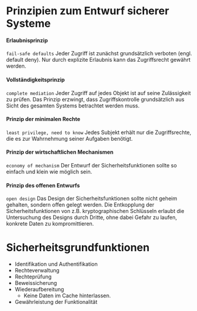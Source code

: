 # Prinzipien zum Entwurf sicherer Systeme
#### Erlaubnisprinzip
`fail-safe defaults`
Jeder Zugriff ist zunächst grundsätzlich verboten (engl. default deny). Nur durch explizite Erlaubnis kann das Zugriffsrecht gewährt werden.

#### Vollständigkeitsprinzip
`complete mediation`
Jeder Zugriff auf jedes Objekt ist auf seine Zulässigkeit zu prüfen. Das Prinzip erzwingt, dass Zugriffskontrolle grundsätzlich aus Sicht des gesamten Systems betrachtet werden muss.

#### Prinzip der minimalen Rechte
`least privilege, need to know`
Jedes Subjekt erhält nur die Zugriffsrechte, die es zur Wahrnehmung seiner Aufgaben benötigt.

#### Prinzip der wirtschaftlichen Mechanismen
`economy of mechanism`
Der Entwurf der Sicherheitsfunktionen sollte so einfach und klein wie möglich sein.

#### Prinzip des offenen Entwurfs
`open design`
Das Design der Sicherheitsfunktionen sollte nicht geheim gehalten, sondern offen gelegt werden. Die Entkopplung der Sicherheitsfunktionen von z.B. kryptographischen Schlüsseln erlaubt die Untersuchung des Designs durch Dritte, ohne dabei Gefahr zu laufen, konkrete Daten zu kompromittieren.

# Sicherheitsgrundfunktionen
- Identifikation und Authentifikation
- Rechteverwaltung
- Rechteprüfung
- Beweissicherung
- Wiederaufbereitung
	- Keine Daten im Cache hinterlassen.
- Gewährleistung der Funktionalität

